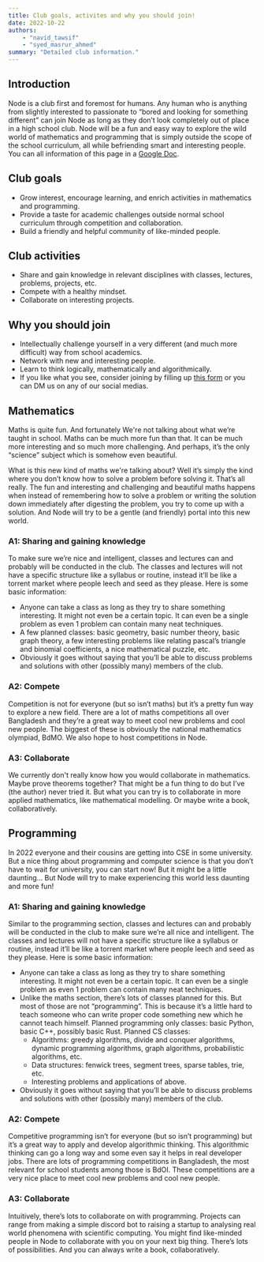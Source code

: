 ```yaml
---
title: Club goals, activites and why you should join!
date: 2022-10-22
authors:
    - "navid_tawsif"
    - "syed_masrur_ahmed"
summary: "Detailed club information."
---
```


## Introduction

Node is a club first and foremost for humans. Any human who is anything from slightly interested to passionate to “bored and looking for something different” can join Node as long as they don’t look completely out of place in a high school club. Node will be a fun and easy way to explore the wild world of mathematics and programming that is simply outside the scope of the school curriculum, all while befriending smart and interesting people. You can all information of this page in a [Google Doc](https://docs.google.com/document/d/1qmKZ7iK-TGr-qsSn7ZrD874s2-LbQualvabfjvUYzgs/edit?usp=sharing).

## Club goals

+ Grow interest, encourage learning, and enrich activities in mathematics and programming.
+ Provide a taste for academic challenges outside normal school curriculum through competition and collaboration.
+ Build a friendly and helpful community of like-minded people.

## Club activities

+ Share and gain knowledge in relevant disciplines with classes, lectures, problems, projects, etc.
+ Compete with a healthy mindset.
+ Collaborate on interesting projects.

## Why you should join

+ Intellectually challenge yourself in a very different (and much more difficult) way from school academics.
+ Network with new and interesting people.
+ Learn to think logically, mathematically and algorithmically.
+ If you like what you see, consider joining by filling up [this form](https://docs.google.com/forms/d/e/1FAIpQLSdElN3BA2mJZpMfSiFXALVu-GRVnDrywjQMg9ISs_9TSGwZtQ/viewform?usp=sf_link) or you can DM us on any of our social medias.

## Mathematics

Maths is quite fun. And fortunately We're not talking about what we’re taught in school. Maths can be much more fun than that. It can be much more interesting and so much more challenging. And perhaps, it’s the only “science” subject which is somehow even beautiful.

What is this new kind of maths we're talking about? Well it’s simply the kind where you don’t know how to solve a problem before solving it. That’s all really. The fun and interesting and challenging and beautiful maths happens when instead of remembering how to solve a problem or writing the solution down immediately after digesting the problem, you try to come up with a solution.
And Node will try to be a gentle (and friendly) portal into this new world.

### A1: Sharing and gaining knowledge

To make sure we’re nice and intelligent, classes and lectures can and probably will be conducted in the club. The classes and lectures will not have a specific structure like a syllabus or routine, instead it’ll be like a torrent market where people leech and seed as they please. Here is some basic information:
+ Anyone can take a class as long as they try to share something interesting. It might not even be a certain topic. It can even be a single problem as even 1 problem can contain many neat techniques.
+ A few planned classes: basic geometry, basic number theory, basic graph theory, a few interesting problems like relating pascal’s triangle and binomial coefficients, a nice mathematical puzzle, etc.
+ Obviously it goes without saying that you’ll be able to discuss problems and solutions with other (possibly many) members of the club.

### A2: Compete

Competition is not for everyone (but so isn’t maths) but it’s a pretty fun way to explore a new field. There are a lot of maths competitions all over Bangladesh and they’re a great way to meet cool new problems and cool new people. The biggest of these is obviously the national mathematics olympiad, BdMO. We also hope to host competitions in Node.

### A3: Collaborate

We currently don't really know how you would collaborate in mathematics. Maybe prove theorems together? That might be a fun thing to do but I’ve (the author) never tried it. But what you can try is to collaborate in more applied mathematics, like mathematical modelling. Or maybe write a book, collaboratively.

## Programming

In 2022 everyone and their cousins are getting into CSE in some university. But a nice thing about programming and computer science is that you don’t have to wait for university, you can start now! But it might be a little daunting…
But Node will try to make experiencing this world less daunting and more fun!

### A1: Sharing and gaining knowledge

Similar to the programming section, classes and lectures can and probably will be conducted in the club to make sure we’re all nice and intelligent. The classes and lectures will not have a specific structure like a syllabus or routine, instead it’ll be like a torrent market where people leech and seed as they please. Here is some basic information:
+ Anyone can take a class as long as they try to share something interesting. It might not even be a certain topic. It can even be a single problem as even 1 problem can contain many neat techniques.
+ Unlike the maths section, there’s lots of classes planned for this. But most of those are not “programming”. This is because it’s a little hard to teach someone who can write proper code something new which he cannot teach himself. Planned programming only classes: basic Python, basic C++, possibly basic Rust. Planned CS classes:
  - Algorithms: greedy algorithms, divide and conquer algorithms, dynamic programming algorithms, graph algorithms, probabilistic algorithms, etc.
  - Data structures: fenwick trees, segment trees, sparse tables, trie, etc.
  - Interesting problems and applications of above.
+ Obviously it goes without saying that you’ll be able to discuss problems and solutions with other (possibly many) members of the club.

### A2: Compete

Competitive programming isn’t for everyone (but so isn’t programming) but it’s a great way to apply and develop algorithmic thinking. This algorithmic thinking can go a long way and some even say it helps in real developer jobs. There are lots of programming competitions in Bangladesh, the most relevant for school students among those is BdOI. These competitions are a very nice place to meet cool new problems and cool new people.

### A3: Collaborate

Intuitively, there’s lots to collaborate on with programming. Projects can range from making a simple discord bot to raising a startup to analysing real world phenomena with scientific computing. You might find like-minded people in Node to collaborate with you on your next big thing. There’s lots of possibilities. And you can always write a book, collaboratively.
